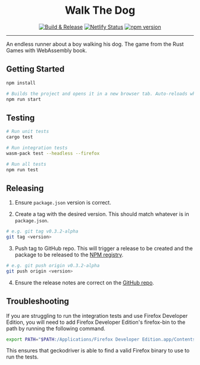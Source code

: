 <h1 align="center">Walk The Dog</h1>

<div align="center">

<a href="https://github.com/smudger/walk-the-dog/actions/workflows/build.yml">![Build & Release](https://github.com/smudger/walk-the-dog/actions/workflows/build.yml/badge.svg?branch=main)</a>
<a href="https://app.netlify.com/sites/walk-the-dog-smudger/deploys">![Netlify Status](https://api.netlify.com/api/v1/badges/7135287c-8807-4aed-b528-78a8822573e5/deploy-status)</a>
<a href="https://badge.fury.io/js/@smudger%2Fwalk-the-dog">![npm version](https://badge.fury.io/js/@smudger%2Fwalk-the-dog.svg)</a>

</div>

___

An endless runner about a boy walking his dog. The game from the Rust Games with WebAssembly book.

## Getting Started

```sh
npm install

# Builds the project and opens it in a new browser tab. Auto-reloads when the project changes.
npm run start
```

## Testing

```sh
# Run unit tests
cargo test

# Run integration tests
wasm-pack test --headless --firefox

# Run all tests
npm run test
```

## Releasing

1. Ensure `package.json` version is correct.

2. Create a tag with the desired version. This should match whatever is in `package.json`.
```sh
# e.g. git tag v0.3.2-alpha
git tag <version>
```

3. Push tag to GitHub repo. This will trigger a release to be created and the package to be released to the [NPM registry](https://npmjs.com).
```sh
# e.g. git push origin v0.3.2-alpha
git push origin <version>
```

4. Ensure the release notes are correct on the [GitHub repo](https://github.com/smudger/walk-the-dog/releases).

## Troubleshooting

If you are struggling to run the integration tests and use Firefox Developer Edition, you will need to add Firefox Developer Edition's firefox-bin to the path by running the following command.

```sh
export PATH="$PATH:/Applications/Firefox Developer Edition.app/Contents/MacOS"
```

This ensures that geckodriver is able to find a valid Firefox binary to use to run the tests.
